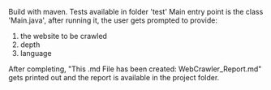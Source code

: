 Build with maven.
Tests available in folder 'test'
Main entry point is the class 'Main.java', after running it, the user gets prompted to provide:
1. the website to be crawled
2. depth
3. language

After completing, "This .md File has been created: WebCrawler_Report.md" gets printed out and the report is available in the project folder.

